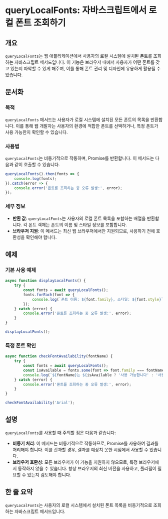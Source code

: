 <!--
Meta Description: # queryLocalFonts: 자바스크립트에서 로컬 폰트 조회하기 ## 개요 `queryLocalFonts`는 웹 애플리케이션에서 사용자의 로컬 시스템에 설치된 폰트를 조회하는 자바스크립트 메서드입니다. 이 기능은 브라우저 내에서 사용자가 어떤 폰트를 갖고 있는지 ...
Meta Keywords: querylocalfonts, error, 폰트를, fonts, console
-->

# queryLocalFonts: 자바스크립트에서 로컬 폰트 조회하기

## 개요
`queryLocalFonts`는 웹 애플리케이션에서 사용자의 로컬 시스템에 설치된 폰트를 조회하는 자바스크립트 메서드입니다. 이 기능은 브라우저 내에서 사용자가 어떤 폰트를 갖고 있는지 파악할 수 있게 해주며, 이를 통해 폰트 관리 및 디자인에 유용하게 활용될 수 있습니다.

## 문서화

### 목적
`queryLocalFonts` 메서드는 사용자가 로컬 시스템에 설치된 모든 폰트의 목록을 반환합니다. 이를 통해 웹 개발자는 사용자의 환경에 적합한 폰트를 선택하거나, 특정 폰트가 사용 가능한지 확인할 수 있습니다.

### 사용법
`queryLocalFonts`는 비동기적으로 작동하며, Promise를 반환합니다. 이 메서드는 다음과 같이 호출할 수 있습니다.

```javascript
queryLocalFonts().then(fonts => {
    console.log(fonts);
}).catch(error => {
    console.error('폰트를 조회하는 중 오류 발생:', error);
});
```

### 세부 정보
- **반환 값**: `queryLocalFonts`는 사용자의 로컬 폰트 목록을 포함하는 배열을 반환합니다. 각 폰트 객체는 폰트의 이름 및 스타일 정보를 포함합니다.
- **브라우저 지원**: 이 메서드는 최신 웹 브라우저에서만 지원되므로, 사용하기 전에 호환성을 확인해야 합니다.

## 예제

### 기본 사용 예제
```javascript
async function displayLocalFonts() {
    try {
        const fonts = await queryLocalFonts();
        fonts.forEach(font => {
            console.log(`폰트 이름: ${font.family}, 스타일: ${font.style}`);
        });
    } catch (error) {
        console.error('폰트를 조회하는 중 오류 발생:', error);
    }
}

displayLocalFonts();
```

### 특정 폰트 확인
```javascript
async function checkFontAvailability(fontName) {
    try {
        const fonts = await queryLocalFonts();
        const isAvailable = fonts.some(font => font.family === fontName);
        console.log(`${fontName}는 ${isAvailable ? '사용 가능합니다' : '사용 불가능합니다'}.`);
    } catch (error) {
        console.error('폰트를 조회하는 중 오류 발생:', error);
    }
}

checkFontAvailability('Arial');
```

## 설명
`queryLocalFonts`를 사용할 때 주의할 점은 다음과 같습니다:
- **비동기 처리**: 이 메서드는 비동기적으로 작동하므로, Promise를 사용하여 결과를 처리해야 합니다. 이를 간과할 경우, 결과를 예상치 못한 시점에서 사용할 수 있습니다.
- **브라우저 호환성**: 모든 브라우저가 이 기능을 지원하지 않으므로, 특정 브라우저에서 동작하지 않을 수 있습니다. 항상 브라우저의 최신 버전을 사용하고, 폴리필이 필요할 수 있는지 검토해야 합니다.

## 한 줄 요약
`queryLocalFonts`는 사용자의 로컬 시스템에서 설치된 폰트 목록을 비동기적으로 조회하는 자바스크립트 메서드입니다.